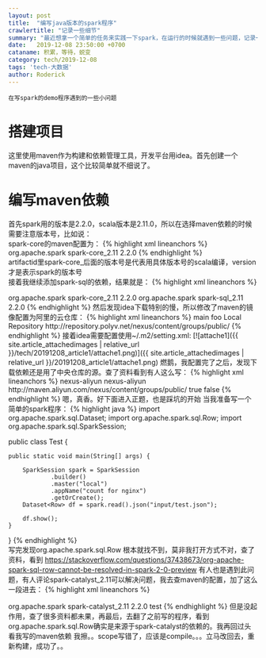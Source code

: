 ```yaml
---
layout: post
title:  "编写java版本的spark程序"
crawlertitle: "记录一些细节"
summary: "最近想拿一个简单的任务来实践一下spark，在运行的时候就遇到一些问题，记录一下"
date:   2019-12-08 23:50:00 +0700
cataname: 积累，等待，蜕变
category: tech/2019-12-08
tags: 'tech-大数据'
author: Roderick
---
```

`在写spark的demo程序遇到的一些小问题`

# 搭建项目
这里使用maven作为构建和依赖管理工具，开发平台用idea。首先创建一个maven的java项目，这个比较简单就不细说了。

# 编写maven依赖
首先spark用的版本是2.2.0，scala版本是2.11.0，所以在选择maven依赖的时候需要注意版本号，比如说：  
spark-core的maven配置为：
{% highlight xml lineanchors %}
<dependency>
    <groupId>org.apache.spark</groupId>
    <artifactId>spark-core_2.11</artifactId>
    <version>2.2.0</version>
</dependency>
{% endhighlight %}  
artifactid里spark-core_后面的版本号是代表用具体版本号的scala编译，version才是表示spark的版本号  
接着我继续添加spark-sql的依赖，结果就是：
{% highlight xml lineanchors %}
<!-- https://mvnrepository.com/artifact/org.apache.spark/spark-core -->
<dependency>
    <groupId>org.apache.spark</groupId>
    <artifactId>spark-core_2.11</artifactId>
    <version>2.2.0</version>
</dependency>

<!-- https://mvnrepository.com/artifact/org.apache.spark/spark-sql -->
<dependency>
    <groupId>org.apache.spark</groupId>
    <artifactId>spark-sql_2.11</artifactId>
    <version>2.2.0</version>
</dependency>
{% endhighlight %}  
然后发现idea下载特别的慢，所以修改了maven的镜像配置为阿里的云仓库：
{% highlight xml lineanchors %}
<mirror>
  <id>main</id>
  <mirrorOf>foo</mirrorOf>
  <name>Local Repository</name>
  <url>http://repository.polyv.net/nexus/content/groups/public/</url>
</mirror>
{% endhighlight %}  
接着idea需要配置使用~/.m2/setting.xml:  
[![attache1]({{ site.article_attachedimages | relative_url }}/tech/20191208_article1/attache1.png)]({{ site.article_attachedimages | relative_url }}/20191208_article1/attache1.png)  
燃鹅，我配置完了之后，发现下载依赖还是用了中央仓库的源。查了资料看到有人这么写：
{% highlight xml lineanchors %}
<repositories>
    <repository>
        <id>nexus-aliyun</id>
        <name>nexus-aliyun</name>
        <url>http://maven.aliyun.com/nexus/content/groups/public/</url>
        <releases>
            <enabled>true</enabled>
        </releases>
        <snapshots>
            <enabled>false</enabled>
        </snapshots>
    </repository>
</repositories>
{% endhighlight %}   
嗯，真香。好下面进入正题，也是踩坑的开始  
当我准备写一个简单的spark程序：
{% highlight java %}
import org.apache.spark.sql.Dataset;
import org.apache.spark.sql.Row;
import org.apache.spark.sql.SparkSession;

public class Test {

    public static void main(String[] args) {

        SparkSession spark = SparkSession
                .builder()
                .master("local")
                .appName("count for nginx")
                .getOrCreate();
        Dataset<Row> df = spark.read().json("input/test.json");

        df.show();
    }
}
{% endhighlight %}  
写完发现org.apache.spark.sql.Row 根本就找不到，莫非我打开方式不对，查了资料，看到 https://stackoverflow.com/questions/37438673/org-apache-spark-sql-row-cannot-be-resolved-in-spark-2-0-preview
 有人也是遇到此问题，有人评论spark-catalyst_2.11可以解决问题，我去查maven的配置，加了这么一段进去：
{% highlight xml lineanchors %}
 <!-- https://mvnrepository.com/artifact/org.apache.spark/spark-core -->
<dependency>
    <groupId>org.apache.spark</groupId>
    <artifactId>spark-catalyst_2.11</artifactId>
    <version>2.2.0</version>
    <scope>test</scope>
</dependency>
{% endhighlight %}  
但是没起作用，查了很多资料都未果，再最后，去翻了之前写的程序，看到org.apache.spark.sql.Row确实是来源于spark-catalyst的依赖的。我再回过头看我写的maven依赖  
我擦。。scope写错了，应该是compile。。。立马改回去，重新构建，成功了。。  
